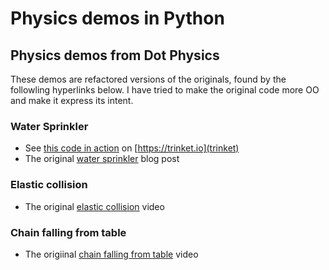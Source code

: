 # Physics demos in Python

## Physics demos from Dot Physics

These demos are refactored versions of the originals, found 
by the followling hyperlinks below. I have tried to make the
original code more OO and make it express its intent.

### Water Sprinkler

- See [this code in action](https://trinket.io/glowscript/d7600bd4705a) on [https://trinket.io](trinket)
- The original [water sprinkler](https://rhettallain.com/2019/11/12/modeling-a-spinning-sprinkler/) blog post

### Elastic collision

- The original [elastic collision](https://www.youtube.com/watch?v=g_p-5YfUSnw&t=11s) video

### Chain falling from table

- The origiinal [chain falling from table](https://www.youtube.com/watch?v=vXp1hW_t-bo) video
